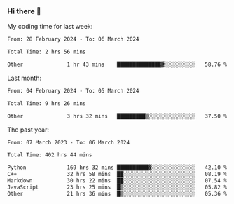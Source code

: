 ### Hi there 👋

My coding time for last week:

<!--START_SECTION:week-->

```txt
From: 28 February 2024 - To: 06 March 2024

Total Time: 2 hrs 56 mins

Other              1 hr 43 mins    ██████████████▓░░░░░░░░░░   58.76 %
```

<!--END_SECTION:week-->

Last month:

<!--START_SECTION:month-->

```txt
From: 04 February 2024 - To: 05 March 2024

Total Time: 9 hrs 26 mins

Other              3 hrs 32 mins   █████████▒░░░░░░░░░░░░░░░   37.50 %
```

<!--END_SECTION:month-->

The past year:

<!--START_SECTION:year-->

```txt
From: 07 March 2023 - To: 06 March 2024

Total Time: 402 hrs 44 mins

Python             169 hrs 32 mins ██████████▓░░░░░░░░░░░░░░   42.10 %
C++                32 hrs 58 mins  ██░░░░░░░░░░░░░░░░░░░░░░░   08.19 %
Markdown           30 hrs 22 mins  ██░░░░░░░░░░░░░░░░░░░░░░░   07.54 %
JavaScript         23 hrs 25 mins  █▒░░░░░░░░░░░░░░░░░░░░░░░   05.82 %
Other              21 hrs 36 mins  █▒░░░░░░░░░░░░░░░░░░░░░░░   05.36 %
```

<!--END_SECTION:year-->
